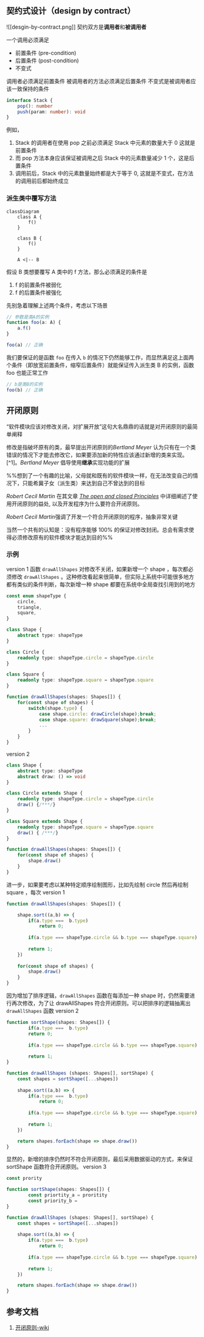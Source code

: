 ## 契约式设计（design by contract）
![[desgin-by-contract.png]]
契约双方是**调用者**和**被调用者**

一个调用必须满足
+ 前置条件 (pre-condition)
+ 后置条件 (post-condition)
+ 不变式

调用者必须满足前置条件
被调用者的方法必须满足后置条件
不变式是被调用者应该一致保持的条件

```ts
interface Stack {
	pop(): number
	push(param: number): void
}
```

例如，
1. Stack 的调用者在使用 pop 之前必须满足 Stack 中元素的数量大于 0 这就是前置条件
2. 而 pop 方法本身应该保证被调用之后 Stack 中的元素数量减少 1 个，这是后置条件
3. 调用前后，Stack 中的元素数量始终都是大于等于 0, 这就是不变式，在方法的调用前后都始终成立

### 派生类中覆写方法
```mermaid
classDiagram
    class A {
        f()
    }
    
    class B {
	    f()
    }
    
    A <|-- B

```

假设 B 类想要覆写 A 类中的 f 方法，那么必须满足的条件是
1. f 的前置条件被弱化
2. f 的后置条件被强化

先别急着理解上述两个条件，考虑以下场景
```ts
// 参数是类A的实例
function foo(a: A) {
	a.f()
}

foo(a) // 正确
```

我们要保证的是函数 `foo` 在传入 `b` 的情况下仍然能够工作，而显然满足这上面两个条件（即放宽前置条件，缩窄后置条件）就能保证传入派生类 B 的实例，函数 foo 也能正常工作
```ts
// b是类B的实例
foo(b) // 正确
```

## 开闭原则
“软件模块应该对修改关闭，对扩展开放”这句大名鼎鼎的话就是对开闭原则的最简单阐释

修改是指破坏原有的类，最早提出开闭原则的*Bertland Meyer* 认为只有在一个类错误的情况下才能去修改它，如果要添加新的特性应该通过新增的类来实现。[^1]。*Bertland Meyer* 倡导使用**继承**实现功能的扩展

%%想到了一个有趣的比喻，父母就和既有的软件模块一样，在无法改变自己的情况下，只能希冀子女（派生类）来达到自己不曾达到的目标

*Robert Cecil Martin* 在其文章 [*The open and closed Principles*](./OCP-1996.pdf) 中详细阐述了使用开闭原则的益处, 以及开发程序为什么要符合开闭原则。

*Robert Cecil Martin*强调了开发一个符合开闭原则的程序，抽象非常关键

当然一个共有的认知是：没有程序能够 100% 的保证对修改封闭。总会有需求使得必须修改原有的软件模块才能达到目的%%

### 示例

version 1 函数 `drawAllShapes` 对修改不关闭，如果新增一个 shape ，每次都必须修改 `drawAllShapes` 。这种修改看起来很简单，但实际上系统中可能很多地方都有类似的条件判断，每次新增一种 shape 都要在系统中全局查找引用到的地方

```ts
const enum shapeType {
	circle,
	triangle,
	square,
}

class Shape {
	abstract type: shapeType
}

class Circle {
	readonly type: shapeType.circle = shapeType.circle
}

class Square {
	readonly type: shapeType.square = shapeType.square
}

function drawAllShapes(shapes: Shapes[]) {
	for(const shape of shapes) {
		switch(shape.type) {
			case shape.circle: drawCircle(shape);break;
			case shape.square: drawSquare(shape);break;
			...
		}
	}
}
```

version 2
```ts
class Shape {
	abstract type: shapeType
	abstract draw: () => void
}

class Circle extends Shape {
	readonly type: shapeType.circle = shapeType.circle
	draw() {/***/}
}

class Square extends Shape {
	readonly type: shapeType.square = shapeType.square
	draw() { /***/}
}

function drawAllShapes(shapes: Shapes[]) {
	for(const shape of shapes) {
		shape.draw()
	}
}
```


进一步，如果要考虑以某种特定顺序绘制图形，比如先绘制 circle 然后再绘制 square ，每次
version 1 
```ts
function drawAllShapes(shapes: Shapes[]) {

	shape.sort((a,b) => {
		if(a.type ===  b.type) 
			return 0;
			
		if(a.type === shapeType.circle && b.type === shapeType.square) return -1;
		
		return 1;
	})
	
	for(const shape of shapes) {
		shape.draw()
	}
}
```

因为增加了排序逻辑，`drawAllShapes` 函数在每添加一种 shape 时，仍然需要进行再次修改，为了让 drawAllShapes 符合开闭原则。可以把排序的逻辑抽离出 `drawAllShapes` 函数
version 2
```ts
function sortShape(shapes: Shapes[]) {
		if(a.type ===  b.type) 
		return 0;
		
		if(a.type === shapeType.circle && b.type === shapeType.square) return -1;
		
		return 1;
}

function drawAllShapes (shapes: Shapes[], sortShape) {
	const shapes = sortShape([...shapes])
	
	shape.sort((a,b) => {
		if(a.type ===  b.type) 
			return 0;
			
		if(a.type === shapeType.circle && b.type === shapeType.square) return -1;
		
		return 1;
	})

	return shapes.forEach(shape => shape.draw())
}
```

显然的，新增的排序仍然时不符合开闭原则，最后采用数据驱动的方式，来保证 sortShape 函数符合开闭原则。
version 3
```ts
const prority

function sortShape(shapes: Shapes[]) {
		const priortity_a = proritity 
		const priority_b = 
}

function drawAllShapes (shapes: Shapes[], sortShape) {
	const shapes = sortShape([...shapes])
	
	shape.sort((a,b) => {
		if(a.type ===  b.type) 
			return 0;
			
		if(a.type === shapeType.circle && b.type === shapeType.square) return -1;
		
		return 1;
	})

	return shapes.forEach(shape => shape.draw())
}

```
## 参考文档
1.  [开闭原则-wiki](https://zh.wikipedia.org/zh-cn/%E5%BC%80%E9%97%AD%E5%8E%9F%E5%88%99#cite_note-3)
